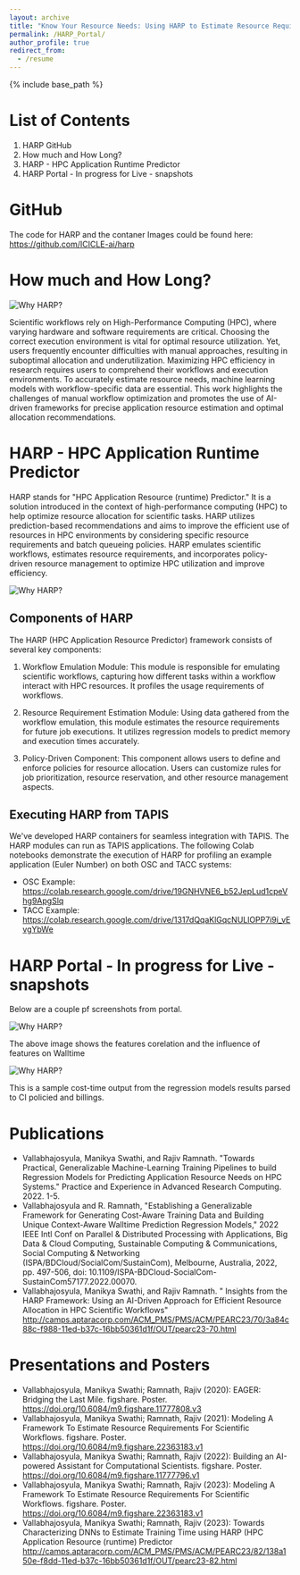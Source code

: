 ```yaml
---
layout: archive
title: "Know Your Resource Needs: Using HARP to Estimate Resource Requirements for Running an Application"
permalink: /HARP_Portal/
author_profile: true
redirect_from:
  - /resume
---
```


{% include base_path %}

List of Contents
=====
1. HARP GitHub 
2. How much and How Long?
3. HARP - HPC Application Runtime Predictor
4. HARP Portal - In progress for Live - snapshots 

# GitHub
The code for HARP and the contaner Images could be found here: https://github.com/ICICLE-ai/harp

# How much and How Long?
![Why HARP?](/images/HowWellYouKnowYourJob.png)

Scientific workflows rely on High-Performance Computing (HPC), where varying hardware and software requirements are critical. Choosing the correct execution environment is vital for optimal resource utilization. Yet, users frequently encounter difficulties with manual approaches, resulting in suboptimal allocation and underutilization. Maximizing HPC efficiency in research requires users to comprehend their workflows and execution environments. To accurately estimate resource needs, machine learning models with workflow-specific data are essential. This work highlights the challenges of manual workflow optimization and promotes the use of AI-driven frameworks for precise application resource estimation and optimal allocation recommendations.


# HARP - HPC Application Runtime Predictor

HARP stands for "HPC Application Resource (runtime) Predictor." It is a solution introduced in the context of high-performance computing (HPC) to help optimize resource allocation for scientific tasks. HARP utilizes prediction-based recommendations and aims to improve the efficient use of resources in HPC environments by considering specific resource requirements and batch queueing policies. HARP emulates scientific workflows, estimates resource requirements, and incorporates policy-driven resource management to optimize HPC utilization and improve efficiency.

![Why HARP?](/images/WhyHARP.png)

## Components of HARP
The HARP (HPC Application Resource Predictor) framework consists of several key components:

1. Workflow Emulation Module: This module is responsible for emulating scientific workflows, capturing how different tasks within a workflow interact with HPC resources. It profiles the usage requirements of workflows.

2. Resource Requirement Estimation Module: Using data gathered from the workflow emulation, this module estimates the resource requirements for future job executions. It utilizes regression models to predict memory and execution times accurately.

3. Policy-Driven Component: This component allows users to define and enforce policies for resource allocation. Users can customize rules for job prioritization, resource reservation, and other resource management aspects.

## Executing HARP from TAPIS
We've developed HARP containers for seamless integration with TAPIS. The HARP modules can run as TAPIS applications. The following Colab notebooks demonstrate the execution of HARP for profiling an example application (Euler Number) on both OSC and TACC systems:

* OSC Example: https://colab.research.google.com/drive/19GNHVNE6_b52JepLud1cpeVhg9ApgSlq
* TACC Example: https://colab.research.google.com/drive/1317dQqaKlGqcNULlOPP7i9i_vEvgYbWe

# HARP Portal - In progress for Live - snapshots 

Below are a couple pf screenshots from portal.

![Why HARP?](/images/Harp_portal1.png)

The above image shows the features corelation and the influence of features on Walltime

![Why HARP?](/images/Harp_portal2.png)

This is a sample cost-time output from the regression models results parsed to CI policied and billings. 


Publications
======
* Vallabhajosyula, Manikya Swathi, and Rajiv Ramnath. "Towards Practical, Generalizable Machine-Learning Training Pipelines to build Regression Models for Predicting Application Resource Needs on HPC Systems." Practice and Experience in Advanced Research Computing. 2022. 1-5.
* Vallabhajosyula and R. Ramnath, "Establishing a Generalizable Framework for Generating Cost-Aware Training Data and Building Unique Context-Aware Walltime Prediction Regression Models," 2022 IEEE Intl Conf on Parallel & Distributed Processing with Applications, Big Data & Cloud Computing, Sustainable Computing & Communications, Social Computing & Networking (ISPA/BDCloud/SocialCom/SustainCom), Melbourne, Australia, 2022, pp. 497-506, doi: 10.1109/ISPA-BDCloud-SocialCom-SustainCom57177.2022.00070.
* Vallabhajosyula, Manikya Swathi, and Rajiv Ramnath. " Insights from the HARP Framework: Using an AI-Driven Approach for Efficient Resource Allocation in HPC Scientific Workflows" http://camps.aptaracorp.com/ACM_PMS/PMS/ACM/PEARC23/70/3a84c88c-f988-11ed-b37c-16bb50361d1f/OUT/pearc23-70.html

  
Presentations and Posters
=====
* Vallabhajosyula, Manikya Swathi; Ramnath, Rajiv (2020): EAGER: Bridging the Last Mile. figshare. Poster. https://doi.org/10.6084/m9.figshare.11777808.v3
* Vallabhajosyula, Manikya Swathi; Ramnath, Rajiv (2021): Modeling A Framework To Estimate Resource Requirements For Scientific Workflows. figshare. Poster. https://doi.org/10.6084/m9.figshare.22363183.v1
* Vallabhajosyula, Manikya Swathi; Ramnath, Rajiv (2022): Building an AI-powered Assistant for Computational Scientists. figshare. Poster. https://doi.org/10.6084/m9.figshare.11777796.v1
* Vallabhajosyula, Manikya Swathi; Ramnath, Rajiv (2023): Modeling A Framework To Estimate Resource Requirements For Scientific Workflows. figshare. Poster. https://doi.org/10.6084/m9.figshare.22363183.v1
* Vallabhajosyula, Manikya Swathi; Ramnath, Rajiv (2023): Towards Characterizing DNNs to Estimate Training Time using HARP (HPC Application Resource (runtime) Predictor http://camps.aptaracorp.com/ACM_PMS/PMS/ACM/PEARC23/82/138a150e-f8dd-11ed-b37c-16bb50361d1f/OUT/pearc23-82.html

